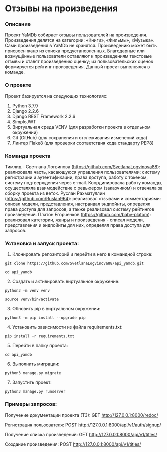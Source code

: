 # Отзывы на произведения

### Описание
Проект YaMDb собирает отзывы пользователей на произведения. 
Произведения делятся на категории: «Книги», «Фильмы», «Музыка». Сами произведения в YaMDb не хранятся. Произведению может быть присвоен жанр  из списка предустановленных.
Благодарные или возмущённые пользователи оставляют к произведениям текстовые отзывы и ставят произведению оценку; из пользовательских оценок формируется рейтинг произведения.
Данный проект выполнялся в команде.

### О проекте
Проект базируется на следующих технологиях:
1. Python 3.7.9
2. Django 2.2.6
3. Django REST Framework 2.2.6
4. SimpleJWT
5. Виртуальная среда VENV (для разработки проекта в отдельном окружении)
6. Git (GitHub) (для сохранения и отслеживания изменений кода)
7. Линтер Flake8 (для проверки соответствия кода стандарту PEP8)

### Команда проекта
Тимлид - Светлана Логвинова (https://github.com/SvetlanaLogvinova88):
реализовала часть, касающуюся управления пользователями: систему регистрации и аутентификации, права доступа, работу с токеном, систему подтверждения через e-mail. Координировала работу команды, осуществляла взаимодействие с ревьюером (заказчиком) и отвечала за сборку проекта из веток.
Руслан Рахматуллин (https://github.com/Ruslan964):
реализовал отзывами и комментариями: описал модели, представления, настраивал эндпойнты, определял права доступа для запросов, а также реализовал систему рейтингов произведений.
Платон Егорченков (https://github.com/baby-platom):
реализовал категории, жанры и произведения - описал модели, представления и эндпойнты для них, определял права доступа для запросов.

### Установка и запуск проекта:
1. Клонировать репозиторий и перейти в него в командной строке:
```
git clone https://github.com/SvetlanaLogvinova88/api_yamdb.git
```
```
cd api_yamdb
```

2. Cоздать и активировать виртуальное окружение:
```
python3 -m venv venv
```
```
source venv/bin/activate
```

3. Обновить pip в виртуальном окружении:
```
python3 -m pip install --upgrade pip
```

4. Установить зависимости из файла requirements.txt:
```
pip install -r requirements.txt
```

5. Перейти в папку проекта:
```
cd api_yamdb
```

6. Выполнить миграции:
```
python3 manage.py migrate
```

7. Запустить проект:
```
python3 manage.py runserver
```

### Примеры запросов:

Получение документации проекта (ТЗ):
GET http://127.0.0.1:8000/redoc/

Регистрация пользователя:
POST http://127.0.0.1:8000/api/v1/auth/signup/

Получение списка произведений:
GET http://127.0.0.1:8000/api/v1/titles/

Создание произведения:
POST http://127.0.0.1:8000/api/v1/titles/
